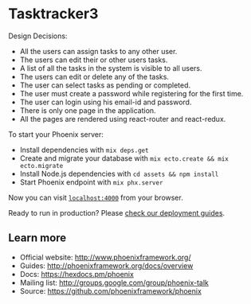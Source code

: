 # Tasktracker3

Design Decisions:
 * All the users can assign tasks to any other user.
 * The users can edit their or other users tasks.
 * A list of all the tasks in the system is visible to all users.
 * The users can edit or delete any of the tasks.
 * The user can select tasks as pending or completed.
 * The user must create a password while registering for the first time.
 * The user can login using his email-id and password.
 * There is only one page in the application.
 * All the pages are rendered using react-router and react-redux.

To start your Phoenix server:

  * Install dependencies with `mix deps.get`
  * Create and migrate your database with `mix ecto.create && mix ecto.migrate`
  * Install Node.js dependencies with `cd assets && npm install`
  * Start Phoenix endpoint with `mix phx.server`

Now you can visit [`localhost:4000`](http://localhost:4000) from your browser.

Ready to run in production? Please [check our deployment guides](http://www.phoenixframework.org/docs/deployment).

## Learn more

  * Official website: http://www.phoenixframework.org/
  * Guides: http://phoenixframework.org/docs/overview
  * Docs: https://hexdocs.pm/phoenix
  * Mailing list: http://groups.google.com/group/phoenix-talk
  * Source: https://github.com/phoenixframework/phoenix
